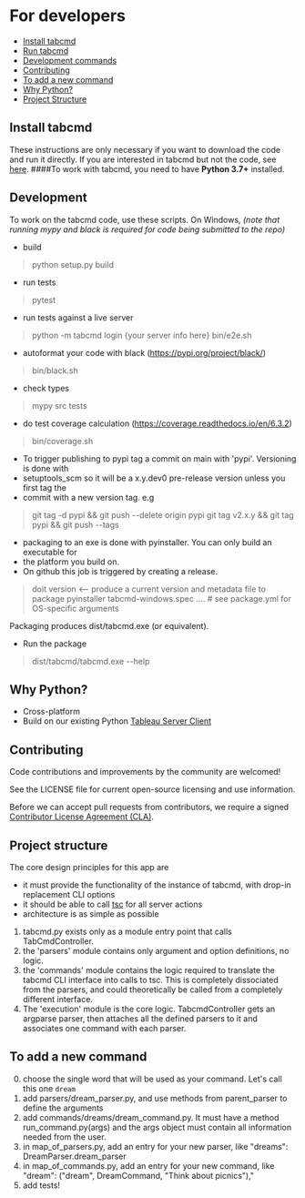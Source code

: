 
# For developers
* [Install tabcmd](#install-tabcmd)
* [Run tabcmd](#run-tabcmd)
* [Development commands](#development-commands)
* [Contributing](#contributing)
* [To add a new command](#to-add-a-new-command)
* [Why Python\?](#why-python)
* [Project Structure](#project-structure)



## Install tabcmd
These instructions are only necessary if you want to download the code and run it directly. If you are interested in tabcmd but not the code, see [here](Readme.md).
####To work with tabcmd, you need to have **Python 3.7+** installed.

### 



## Development

To work on the tabcmd code, use these scripts. On Windows, 
_(note that running mypy and black is required for code being submitted to the repo)_

- build
> python setup.py build
- run tests
> pytest
- run tests against a live server
> python -m tabcmd login {your server info here}
> bin/e2e.sh
- autoformat your code with black (https://pypi.org/project/black/)
> bin/black.sh
- check types 
> mypy src tests
- do test coverage calculation (https://coverage.readthedocs.io/en/6.3.2)
> bin/coverage.sh

- To trigger publishing to pypi tag a commit on main with 'pypi'. Versioning is done with 
- setuptools_scm so it will be a x.y.dev0 pre-release version unless you first tag the 
- commit with a new version tag. e.g
> git tag -d pypi && git push --delete origin pypi
> git tag v2.x.y && git tag pypi && git push --tags

- packaging to an exe is done with pyinstaller. You can only build an executable for 
- the platform you build on.
- On github this job is triggered by creating a release.
> doit version <-- produce a current version and metadata file to package
> pyinstaller tabcmd-windows.spec ....  # see package.yml for OS-specific arguments

 Packaging produces dist/tabcmd.exe (or equivalent). 
- Run the package
> dist/tabcmd/tabcmd.exe --help


## Why Python?

* Cross-platform
* Build on our existing Python [Tableau Server Client](https://github.com/tableau/server-client-python/)


## Contributing

Code contributions and improvements by the community are welcomed!

See the LICENSE file for current open-source licensing and use information. 

Before we can accept pull requests from contributors, we require a signed [Contributor License Agreement (CLA)](http://tableau.github.io/contributing.html).


## Project structure
The core design principles for this app are
- it must provide the functionality  of the instance of tabcmd, with drop-in replacement CLI options
- it should be able to call [tsc](https://github.com/tableau/server-client-python/) for all server actions
- architecture is as simple as possible

1. tabcmd.py exists only as a module entry point that calls TabCmdController.
2. the 'parsers' module contains only argument and option definitions, no logic.
3. the 'commands' module contains the logic required to translate the tabcmd CLI interface into calls to tsc. This is completely dissociated from the parsers, and could theoretically be called from a completely different interface.
4. The 'execution' module is the core logic. TabcmdController gets an argparse parser, then attaches all the defined parsers to it and associates one command with each parser.

## To add a new command
0. choose the single word that will be used as your command. Let's call this one `dream`
1. add parsers/dream_parser.py, and use methods from parent_parser to define the arguments
2. add commands/dreams/dream_command.py. It must have a method run_command.py(args) and the args object must contain all information needed from the user.
3. in map_of_parsers.py, add an entry for your new parser, like "dreams": DreamParser.dream_parser
4. in map_of_commands.py, add an entry for your new command, like "dream": ("dream", DreamCommand, "Think about picnics"),"
5. add tests! 


